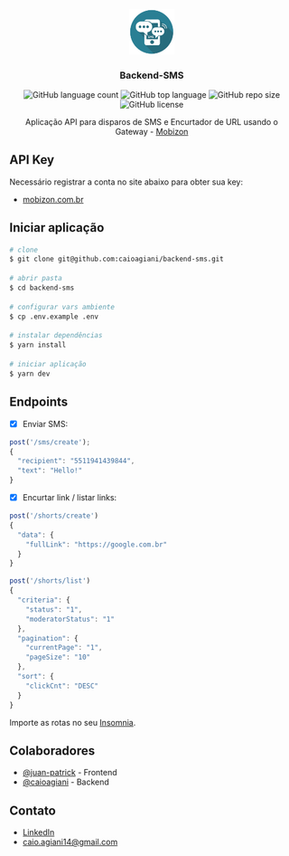 <p align="center">
  <img width="16%" src=".github/logo.png" alt="mobizon sms" title="mobizon sms"></a>
</p>

<h3 align="center">Backend-SMS</h3>

<p align="center">
  <img alt="GitHub language count" src="https://img.shields.io/github/languages/count/caioagiani/backend-sms">
  <img alt="GitHub top language" src="https://img.shields.io/github/languages/top/caioagiani/backend-sms">
  <img alt="GitHub repo size" src="https://img.shields.io/github/repo-size/caioagiani/backend-sms">
  <img alt="GitHub license" src="https://img.shields.io/badge/license-MIT-blue.svg">
</p>

<div align="center">

Aplicação API para disparos de SMS e Encurtador de URL usando o Gateway - [Mobizon](https://github.com/mobizon/mobizon-php/tree/master/docs/examples)

</div>

## API Key

Necessário registrar a conta no site abaixo para obter sua key:

- [mobizon.com.br](https://mobizon.com.br)

## Iniciar aplicação

```bash
# clone
$ git clone git@github.com:caioagiani/backend-sms.git

# abrir pasta
$ cd backend-sms

# configurar vars ambiente
$ cp .env.example .env

# instalar dependências
$ yarn install

# iniciar aplicação
$ yarn dev
```

## Endpoints

- [x] Enviar SMS:

```javascript
post('/sms/create');
{
  "recipient": "5511941439844",
  "text": "Hello!"
}
```

- [x] Encurtar link / listar links:

```javascript
post('/shorts/create')
{
  "data": {
    "fullLink": "https://google.com.br"
  }
}
```

```javascript
post('/shorts/list')
{
  "criteria": {
    "status": "1",
    "moderatorStatus": "1"
  },
  "pagination": {
    "currentPage": "1",
    "pageSize": "10"
  },
  "sort": {
    "clickCnt": "DESC"
  }
}
```

Importe as rotas no seu [Insomnia](https://insomnia.rest/run/?label=backend-sms&uri=https://raw.githubusercontent.com/caioagiani/backend-sms/master/insomnia.json).

## Colaboradores

- [@juan-patrick](https://github.com/juan-patrick) - Frontend
- [@caioagiani](https://github.com/caioagiani) - Backend

## Contato

- [LinkedIn](https://www.linkedin.com/in/caioagiani)
- [caio.agiani14@gmail.com](mailto:caio.agiani14@gmail.com)
